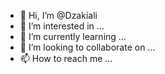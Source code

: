 - 👋 Hi, I’m @Dzakiali
- 👀 I’m interested in ...
- 🌱 I’m currently learning ...
- 💞️ I’m looking to collaborate on ...
- 📫 How to reach me ...

<!---
Dzakiali/Dzakiali is a ✨ special ✨ repository because its `README.md` (this file) appears on your GitHub profile.
You can click the Preview link to take a look at your changes.
--->
